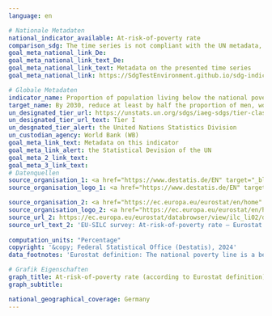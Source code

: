 ```yaml
---
language: en    

# Nationale Metadaten    
national_indicator_available: At-risk-of-poverty rate    
comparison_sdg: The time series is not compliant with the UN metadata, but provides additional information.    
goal_meta_national_link_De: 
goal_meta_national_link_text_De: 
goal_meta_national_link_text: Metadata on the presented time series
goal_meta_national_link: https://SdgTestEnvironment.github.io/sdg-indicators/public/Meta/1.2.1.pdf    

# Globale Metadaten    
indicator_name: Proportion of population living below the national poverty line, by sex and age    
target_name: By 2030, reduce at least by half the proportion of men, women and children of all ages living in poverty in all its dimensions according to national definitions    
un_designated_tier_url: https://unstats.un.org/sdgs/iaeg-sdgs/tier-classification/    
un_designated_tier_url_text: Tier I    
un_desgnated_tier_alert: the United Nations Statistics Division    
un_custodian_agency: World Bank (WB)    
goal_meta_link_text: Metadata on this indicator    
goal_meta_link_alert: the Statistical Devision of the UN    
goal_meta_2_link_text:     
goal_meta_3_link_text:         
# Datenquellen
source_organisation_1: <a href="https://www.destatis.de/EN" target="_blank"> Federal Statistical Office (Destatis) </a>
source_organisation_logo_1: <a href="https://www.destatis.de/EN" target="_blank"><img src="https://sdg-indikatoren.de/public/OrgImgEn/destatis.png" alt="Logo destatis" style="height:60px; width:148px"/></a>

source_organisation_2: <a href="https://ec.europa.eu/eurostat/en/home" target="_blank"> Statistical office of the European Union (Eurostat) </a>
source_organisation_logo_2: <a href="https://ec.europa.eu/eurostat/en/home" target="_blank"><img src="https://sdg-indikatoren.de/public/OrgImgEn/eurostat.png" alt="Logo eurostat" style="height:60px; width:148px"/></a>
source_url_2: https://ec.europa.eu/eurostat/databrowser/view/ilc_li02/default/table?lang=en
source_url_text_2: 'EU-SILC survey: At-risk-of-poverty rate – Eurostat table [ilc_li02]'
    
computation_units: "Percentage"    
copyright: '&copy; Federal Statistical Office (Destatis), 2024'    
data_footnotes: 'Eurostat definition: The national poverty line is a benchmark for measuring country-specific poverty in terms of economic and social circumstances. According to the EU Convention, the 60 % of the median net equivalent income is the at-risk-of-poverty threshold.<br>• Due to methodological changes, the results from 2020 onwards are only comparable with previous years to a limited extend.<br>• The results currently shown for 2020 to 2022 are final results, for 2023 first results.'    

# Grafik Eigenschaften    
graph_title: At-risk-of-poverty rate (according to Eurostat definition)
graph_subtitle:     

national_geographical_coverage: Germany    
---
```


<span></span>